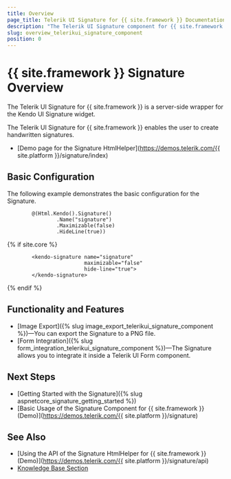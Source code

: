 ```yaml
---
title: Overview
page_title: Telerik UI Signature for {{ site.framework }} Documentation - Signature Overview
description: "The Telerik UI Signature component for {{ site.framework }} provides a styled UI element that enables the user to create handwritten signatures."
slug: overview_telerikui_signature_component
position: 0
---
```


# {{ site.framework }} Signature Overview

The Telerik UI Signature for {{ site.framework }} is a server-side wrapper for the Kendo UI Signature widget.

The Telerik UI Signature for {{ site.framework }} enables the user to create handwritten signatures.

* [Demo page for the Signature HtmlHelper](https://demos.telerik.com/{{ site.platform }}/signature/index)

## Basic Configuration

The following example demonstrates the basic configuration for the Signature.

```HtmlHelper
        @(Html.Kendo().Signature()
                .Name("signature")
                .Maximizable(false)
                .HideLine(true))
```
{% if site.core %}
```TagHelper
        <kendo-signature name="signature"
                         maximizable="false"
                         hide-line="true">
        </kendo-signature>
```
{% endif %}

## Functionality and Features

* [Image Export]({% slug image_export_telerikui_signature_component %})—You can export the Signature to a PNG file. 
* [Form Integration]({% slug form_integration_telerikui_signature_component %})—The Signature allows you to integrate it inside a Telerik UI Form component.

## Next Steps

* [Getting Started with the Signature]({% slug aspnetcore_signature_getting_started %})
* [Basic Usage of the Signature Component for {{ site.framework }} (Demo)](https://demos.telerik.com/{{ site.platform }}/signature)

## See Also

* [Using the API of the Signature HtmlHelper for {{ site.framework }} (Demo)](https://demos.telerik.com/{{ site.platform }}/signature/api)
* [Knowledge Base Section](/knowledge-base)
